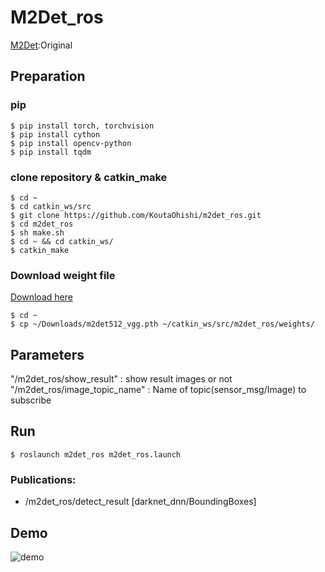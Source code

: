 # M2Det_ros

[M2Det](https://github.com/qijiezhao/M2Det):Original


## Preparation
### pip
```
$ pip install torch, torchvision
$ pip install cython
$ pip install opencv-python
$ pip install tqdm
```

### clone repository & catkin_make
```
$ cd ~
$ cd catkin_ws/src
$ git clone https://github.com/KoutaOhishi/m2det_ros.git
$ cd m2det_ros
$ sh make.sh
$ cd ~ && cd catkin_ws/
$ catkin_make
```

### Download weight file
[Download here](https://drive.google.com/file/d/1NM1UDdZnwHwiNDxhcP-nndaWj24m-90L/view)

```
$ cd ~
$ cp ~/Downloads/m2det512_vgg.pth ~/catkin_ws/src/m2det_ros/weights/
```

## Parameters
"/m2det_ros/show_result" : show result images or not  
"/m2det_ros/image_topic_name" : Name of topic(sensor_msg/Image) to subscribe

## Run

```
$ roslaunch m2det_ros m2det_ros.launch
```

### Publications:
- /m2det_ros/detect_result [darknet_dnn/BoundingBoxes]


## Demo
![demo](https://raw.github.com/wiki/KoutaOhishi/m2det_ros/gifs/demo.gif)
